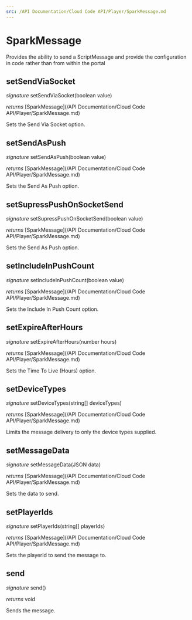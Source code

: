 ```yaml
---
src: /API Documentation/Cloud Code API/Player/SparkMessage.md
---
```


# SparkMessage

Provides the ability to send a ScriptMessage and provide the configuration in code rather than from within the portal 



## setSendViaSocket

_signature_ setSendViaSocket(boolean value)</p>

_returns_ [SparkMessage](/API Documentation/Cloud Code API/Player/SparkMessage.md)</p>

Sets the Send Via Socket option.


## setSendAsPush

_signature_ setSendAsPush(boolean value)</p>

_returns_ [SparkMessage](/API Documentation/Cloud Code API/Player/SparkMessage.md)</p>

Sets the Send As Push option.


## setSupressPushOnSocketSend

_signature_ setSupressPushOnSocketSend(boolean value)</p>

_returns_ [SparkMessage](/API Documentation/Cloud Code API/Player/SparkMessage.md)</p>

Sets the Send As Push option.


## setIncludeInPushCount

_signature_ setIncludeInPushCount(boolean value)</p>

_returns_ [SparkMessage](/API Documentation/Cloud Code API/Player/SparkMessage.md)</p>

Sets the Include In Push Count option.


## setExpireAfterHours

_signature_ setExpireAfterHours(number hours)</p>

_returns_ [SparkMessage](/API Documentation/Cloud Code API/Player/SparkMessage.md)</p>

Sets the Time To Live (Hours) option.


## setDeviceTypes

_signature_ setDeviceTypes(string[] deviceTypes)</p>

_returns_ [SparkMessage](/API Documentation/Cloud Code API/Player/SparkMessage.md)</p>

Limits the message delivery to only the device types supplied.


## setMessageData

_signature_ setMessageData(JSON data)</p>

_returns_ [SparkMessage](/API Documentation/Cloud Code API/Player/SparkMessage.md)</p>

Sets the data to send.


## setPlayerIds

_signature_ setPlayerIds(string[] playerIds)</p>

_returns_ [SparkMessage](/API Documentation/Cloud Code API/Player/SparkMessage.md)</p>

Sets the playerId to send the message to.


## send

_signature_ send()</p>

_returns_ void</p>

Sends the message.


